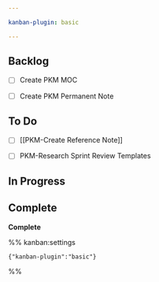 ```yaml
---

kanban-plugin: basic

---
```


## Backlog

- [ ] Create PKM MOC
- [ ] Create PKM Permanent Note


## To Do

- [ ] [[PKM-Create Reference Note]]
- [ ] PKM-Research Sprint Review Templates


## In Progress



## Complete

**Complete**




%% kanban:settings
```
{"kanban-plugin":"basic"}
```
%%